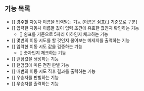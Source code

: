 ## 기능 목록
- [] 경주할 자동차 이름을 입력받는 기능 (이름은 쉼표(,) 기준으로 구분)
- [] 입력한 자동차 이름들 값이 입력 조건에 유효한 값인지 확인하는 기능
    - [] 쉼표를 기준으로 5자리 이하인지 체크하는 기능
- [] 몇번의 이동 시도를 할 것인지 물어보는 메세지를 출력하는 기능
- [] 입력한 이동 시도 값을 검증하는 기능
    - [] 숫자인지 체크하는 기능
- [] 랜덤값을 생성하는 기능
- [] 랜덤값에 따른 전진 판별 기능
- [] 매번의 이동 시도 직후 결과를 출력하는 기능
- [] 우승자를 판별하는 기능
- [] 우승자를 출력하는 기능